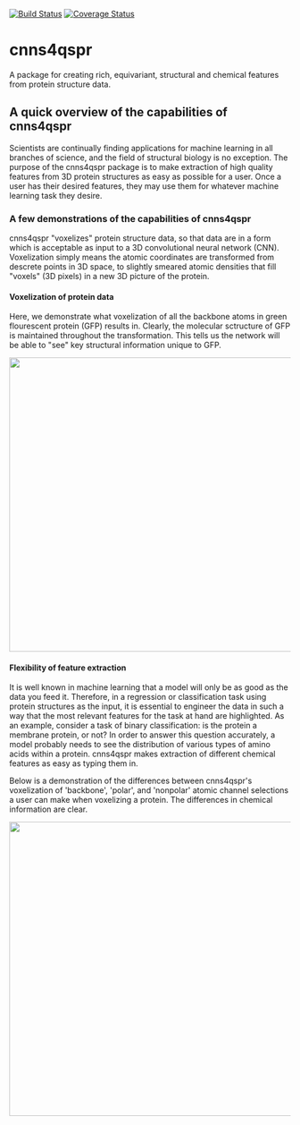 [![Build Status](https://travis-ci.org/CNNs4QSPR/cnns4qspr.svg?branch=master)](https://travis-ci.org/CNNs4QSPR/cnns4qspr) [![Coverage Status](https://coveralls.io/repos/github/CNNs4QSPR/cnns4qspr/badge.svg?branch=master)](https://coveralls.io/github/CNNs4QSPR/cnns4qspr?branch=master)
# cnns4qspr
A package for creating rich, equivariant, structural and chemical features from protein structure data. 

## A quick overview of the capabilities of cnns4qspr
Scientists are continually finding applications for machine learning in all branches of science, and the field of structural biology is no exception. The purpose of the cnns4qspr package is to make extraction of high quality features from 3D protein structures as easy as possible for a user. Once a user has their desired features, they may use them for whatever machine learning task they desire. 



### A few demonstrations of the capabilities of cnns4qspr

cnns4qspr "voxelizes" protein structure data, so that data are in a form which is acceptable as input to a 3D convolutional neural network (CNN). Voxelization simply means the atomic coordinates are transformed from descrete points in 3D space, to slightly smeared atomic densities that fill "voxels" (3D pixels) in a new 3D picture of the protein. 

#### Voxelization of protein data
Here, we demonstrate what voxelization of all the backbone atoms in green flourescent protein (GFP) results in. Clearly, the molecular sctructure of GFP is maintained throughout the transformation. This tells us the network will be able to "see" key structural information unique to GFP.

<img src="cnns4qspr/figs/backbone_exploded.gif" width="830" height="526" />

#### Flexibility of feature extraction
It is well known in machine learning that a model will only be as good as the data you feed it. Therefore, in a regression or classification task using protein structures as the input, it is essential to engineer the data in such a way that the most relevant features for the task at hand are highlighted. As an example, consider a task of binary classification: is the protein a membrane protein, or not? In order to answer this question accurately, a model probably needs to see the distribution of various types of amino acids within a protein. cnns4qspr makes extraction of different chemical features as easy as typing them in. 

Below is a demonstration of the differences between cnns4qspr's voxelization of 'backbone', 'polar', and 'nonpolar' atomic channel selections a user can make when voxelizing a protein. The differences in chemical information are clear. 

<img src="cnns4qspr/figs/polar_nonpolar_backbone.gif" width="830" height="526" />
